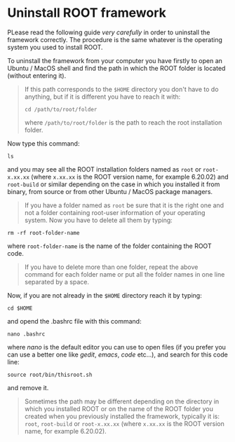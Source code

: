 # Uninstall ROOT framework

PLease read the following guide *very carefully* in order to uninstall the framework correctly. The procedure is the same whatever is the operating system you used to install ROOT.

To uninstall the framework from your computer you have firstly to open an Ubuntu / MacOS shell and find the path in which the ROOT folder is located (without entering it). 

> If this path corresponds to the `$HOME` directory you don't have to do anything, but if it is different you have to reach it with:
> ```shell
> cd /path/to/root/folder
> ```
> where `/path/to/root/folder` is the path to reach the root installation folder. 
> 
Now type this command:
```shell
ls
```
and you may see all the ROOT installation folders named as `root` or `root-x.xx.xx` (where `x.xx.xx` is the ROOT version name, for example 6.20.02) and `root-build` or similar depending on the case in which you installed it from binary, from source or from other Ubuntu / MacOS package managers.
> If you have a folder named as `root` be sure that it is the right one and not a folder containing root-user information of your operating system.
Now you have to delete all them by typing:
```shell
rm -rf root-folder-name
```
where `root-folder-name` is the name of the folder containing the ROOT code.
> If you have to delete more than one folder, repeat the above command for each folder name or put all the folder names in one line separated by a space.

Now, if you are not already in the `$HOME` directory reach it by typing:
```shell
cd $HOME
```
and opend the .bashrc file with this command:
```shell
nano .bashrc
```
where *nano* is the default editor you can use to open files (if you prefer you can use a better one like *gedit*, *emacs*, *code* etc...), and search for this code line:
```shell
source root/bin/thisroot.sh
```
and remove it.
> Sometimes the path may be different depending on the directory in which you installed ROOT or on the name of the ROOT folder you created when you previously installed the framework, typically it is: `root`, `root-build` or `root-x.xx.xx` (where `x.xx.xx` is the ROOT version name, for example 6.20.02).
